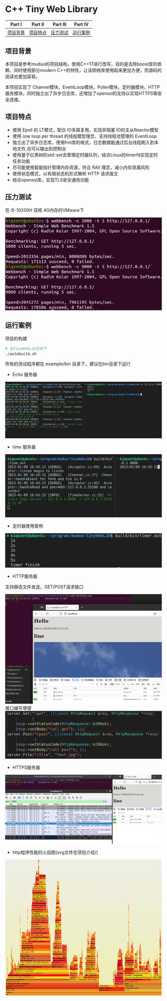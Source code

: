 # C++ Tiny Web Library


| Part Ⅰ | Part Ⅱ| Part Ⅲ| Part Ⅳ |
| :----: | :----:| :----:| :----:   |
| [项目背景](#项目背景) | [项目特点](#项目特点) | [压力测试](#压力测试) | [运行案例](#运行案例) |



项目背景
----------

本项目是参考muduo的项目结构，使用C++17进行改写，目的是去除boost库的依赖，同时使用部分modern C++的特性，让该网络库使用起来更加方便，而源码的阅读也更加容易。

本项目实现了 Channel模块，EventLoop模块，Poller模块，定时器模块，HTTP服务模块，同时独立出了异步日志库，还增加了openssl的支持以实现HTTPS等安全连接。



项目特点
----

- 使用 Epoll 的 LT模式，配合 IO多路复用，实现非阻塞 IO的主从Reactor模型
- 使用 one loop per thread 的线程模型理念，支持线程池管理的 EventLoop
- 独立出了异步日志库，使用fmt库的格式，日志数据能通过后台线程刷入到本地文件,也可以输出到控制台
- 使用基于红黑树的std::set去管理定时器队列，结合Linux的timerfd实现定时任务功能
- 尽可能使用智能指针管理内存资源，符合 RAII 理念，减小内存泄漏风险
- 使用状态模式，以有限状态机形式解析 HTTP 请求报文
- 结合openssl库，实现TLS安全通信功能



压力测试
----

在 i5-10200H 双核 4G内存的VMware下

![](./%E9%A1%B9%E7%9B%AE%E4%BB%8B%E7%BB%8D/webbench.png)





运行案例
----
项目的构建
```bash
# 在tinyWebLib目录下
./autobuild.sh
```
所有的测试程序都在 example/bin 目录下，建议在bin目录下运行

- Echo 服务器

![](./%E9%A1%B9%E7%9B%AE%E4%BB%8B%E7%BB%8D/echo_test.png)

- time 服务器

![](./%E9%A1%B9%E7%9B%AE%E4%BB%8B%E7%BB%8D/time_test.png)

- 定时器使用案例

![](./%E9%A1%B9%E7%9B%AE%E4%BB%8B%E7%BB%8D/timer_test.png)

- HTTP服务器

支持静态文件发送，GET/POST请求接口

![](./%E9%A1%B9%E7%9B%AE%E4%BB%8B%E7%BB%8D/http_server.png)
接口编写便捷
![](./%E9%A1%B9%E7%9B%AE%E4%BB%8B%E7%BB%8D/http_interface.png)

- HTTPS服务器

![](./%E9%A1%B9%E7%9B%AE%E4%BB%8B%E7%BB%8D/https_server.png)

- http程序性能的火焰图(svg文件在项目介绍/)

![](./%E9%A1%B9%E7%9B%AE%E4%BB%8B%E7%BB%8D/http_flamegraph.png)

